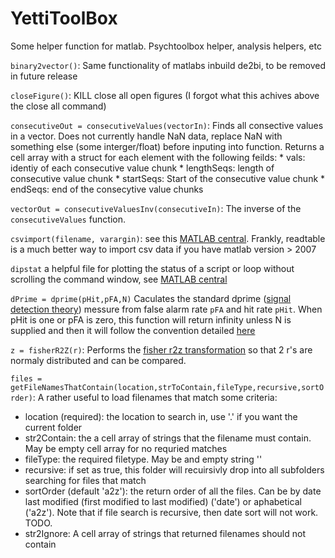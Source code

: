 # YettiToolBox
Some helper function for matlab. Psychtoolbox helper, analysis helpers, etc

```binary2vector()```: Same functionality of matlabs inbuild de2bi, to be removed in future release

```closeFigure()```: KILL close all open figures (I forgot what this achives above the close all command)

```consecutiveOut = consecutiveValues(vectorIn)```: Finds all consective values in a vector. Does not currently handle NaN data, replace NaN with something else (some interger/float) before inputing into function. 
Returns a cell array with a struct for each element with the following feilds:
    * vals: identiy of each consecutive value chunk
    * lengthSeqs: length of consecutive value chunk
    * startSeqs: Start of the consecutive value chunk
    * endSeqs: end of the consecytive value chunks
    
```vectorOut = consecutiveValuesInv(consecutiveIn)```: The inverse of the ```consecutiveValues``` function.

```csvimport(filename, varargin)```: see this [MATLAB central](https://www.mathworks.com/matlabcentral/fileexchange/23573-csvimport). Frankly, readtable is a much better way to import csv data if you have matlab version > 2007

```dipstat``` a helpful file for plotting the status of a script or loop without scrolling the command window, see [MATLAB central](https://www.mathworks.com/matlabcentral/fileexchange/44673-overwritable-message-outputs-to-commandline-window)

```dPrime = dprime(pHit,pFA,N)``` Caculates the standard dprime ([signal detection theory](https://en.wikipedia.org/wiki/Sensitivity_index)) messure from false alarm rate ```pFA``` and hit rate ```pHit```. When pHit is one or pFA is zero, this function will return infinity unless N is supplied and then it will follow the convention detailed [here](http://www.talkstats.com/showthread.php/4063-dissertation-help-please...signal-detection-and-d-prime-alternative) 

```z = fisherR2Z(r)```: Performs the [fisher r2z transformation](http://davidmlane.com/hyperstat/A50760.html) so that 2 r's are normaly distributed and can be compared.

```files = getFileNamesThatContain(location,strToContain,fileType,recursive,sortOrder)```: A rather useful to load filenames that match some criteria:
 * location (required): the location to search in, use '.' if you want the current folder
 * str2Contain: the a cell array of strings that the filename must contain. May be empty cell array for no requried matches
 * fileType: the required filetype. May be and empty string ''
 * recursive: if set as true, this folder will recuirsivly drop into all subfolders searching for files that match
 * sortOrder (default 'a2z'): the return order of all the files. Can be by date last modified (first modified to last modified) ('date') or aphabetical ('a2z'). Note that if file search is recursive, then date sort will not work. TODO.
 * str2Ignore: A cell array of strings that returned filenames should not contain





